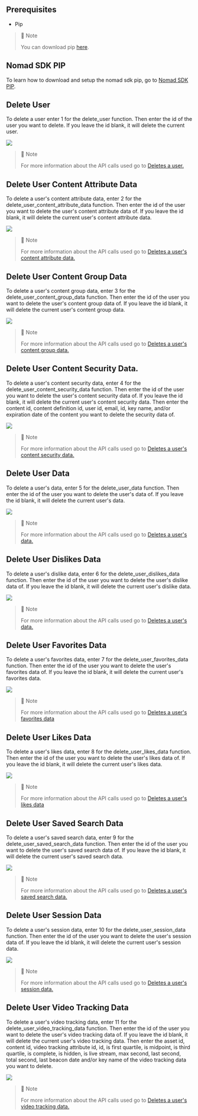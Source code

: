 ## Prerequisites

- Pip

> 📘 Note
> 
> You can download pip [here](https://pip.pypa.io/en/stable/installation/).

## Nomad SDK PIP

To learn how to download and setup the nomad sdk pip, go to [Nomad SDK PIP](https://github.com/Nomad-Media/nomad-sdk/tree/main/nomad-sdk-pip).

## Delete User

To delete a user enter 1 for the delete_user function. Then enter the id of the user you want to delete. If you leave the id blank, it will delete the current user.

![](images/delete-user.png)

> 📘 Note
> 
> For more information about the API calls used go to [Deletes a user.](ref:deleteuser)

## Delete User Content Attribute Data

To delete a user's content attribute data, enter 2 for the delete_user_content_attribute_data function. Then enter the id of the user you want to delete the user's content attribute data of. If you leave the id blank, it will delete the current user's content attribute data.

![](images/delete-user-content-attribute-data.png)

> 📘 Note
> 
> For more information about the API calls used go to [Deletes a user's content attribute data.](ref:deleteusercontentattributedata)

## Delete User Content Group Data

To delete a user's content group data, enter 3 for the delete_user_content_group_data function. Then enter the id of the user you want to delete the user's content group data of. If you leave the id blank, it will delete the current user's content group data.

![](images/delete-user-content-group-data.png)

> 📘 Note
> 
> For more information about the API calls used go to  [Deletes a user's content group data.](ref:deleteusercontentgroupdata)

## Delete User Content Security Data.

To delete a user's content security data, enter 4 for the delete_user_content_security_data function. Then enter the id of the user you want to delete the user's content security data of. If you leave the id blank, it will delete the current user's content security data. Then enter the content id, content definition id, user id, email, id, key name, and/or expiration date of the content you want to delete the security data of.

![](images/delete-user-content-security-data.png)

> 📘 Note
> 
> For more information about the API calls used go to [Deletes a user's content security data.](ref:deleteusercontentsecuritydata)

## Delete User Data

To delete a user's data, enter 5 for the delete_user_data function. Then enter the id of the user you want to delete the user's data of. If you leave the id blank, it will delete the current user's data.

![](images/delete-user-data.png)

> 📘 Note
> 
> For more information about the API calls used go to [Deletes a user's data.](ref:deleteuserdata)

## Delete User Dislikes Data

To delete a user's dislike data, enter 6 for the delete_user_dislikes_data function. Then enter the id of the user you want to delete the user's dislike data of. If you leave the id blank, it will delete the current user's dislike data.

![](images/delete-user-dislikes-data.png)

> 📘 Note
> 
> For more information about the API calls used go to [Deletes a user's data.](ref:deleteuserdata)

## Delete User Favorites Data

To delete a user's favorites data, enter 7 for the delete_user_favorites_data function. Then enter the id of the user you want to delete the user's favorites data of. If you leave the id blank, it will delete the current user's favorites data.

![](images/delete-user-favorites-data.png)

> 📘 Note
> 
> For more information about the API calls used go to [Deletes a user's favorites data](ref:delete_admin-user-favorite-userid)

## Delete User Likes Data

To delete a user's likes data, enter 8 for the delete_user_likes_data function. Then enter the id of the user you want to delete the user's likes data of. If you leave the id blank, it will delete the current user's likes data.

![](images/delete-user-likes-data.png)

> 📘 Note
> 
> For more information about the API calls used go to [Deletes a user's likes data](ref:delete_admin-user-like-userid)

## Delete User Saved Search Data

To delete a user's saved search data, enter 9 for the delete_user_saved_search_data function. Then enter the id of the user you want to delete the user's saved search data of. If you leave the id blank, it will delete the current user's saved search data.

![](images/delete-user-saved-search-data.png)

> 📘 Note
> 
> For more information about the API calls used go to [Deletes a user's saved search data.](ref:deleteusersavedsearchdata)

## Delete User Session Data

To delete a user's session data, enter 10 for the delete_user_session_data function. Then enter the id of the user you want to delete the user's session data of. If you leave the id blank, it will delete the current user's session data.

![](images/delete-user-session-data.png)

> 📘 Note
> 
> For more information about the API calls used go to [Deletes a user's session data.](ref:deleteusersessiondata)

## Delete User Video Tracking Data

To delete a user's video tracking data, enter 11 for the delete_user_video_tracking_data function. Then enter the id of the user you want to delete the user's video tracking data of. If you leave the id blank, it will delete the current user's video tracking data. Then enter the asset id, content id, video tracking attribute id, id, is first quartile, is midpoint, is third quartile, is complete, is hidden, is live stream, max second, last second, total second, last beacon date and/or key name of the video tracking data you want to delete.

![](images/delete-user-video-tracking-data.png)

> 📘 Note
> 
> For more information about the API calls used go to [Deletes a user's video tracking data.](ref:deleteuservideotrackingdata)